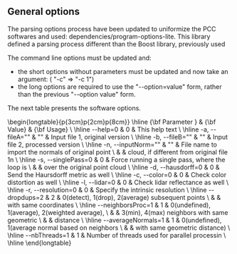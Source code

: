 General options
---------------

The parsing options process have been updated to uniformize the PCC softwares and used: dependencies/program-options-lite. 
This library defined a parsing process different than the Boost library, previously used 

The command line options must be updated and:

  * the short options without parameters must be updated and now take an argument: ( "-c" => "-c 1")
  * the long options are required to use the "--option=value" form, rather than the previous "--option value" form.


The next table presents the software options.
 

\begin{longtable}{p{3cm}p{2cm}p{8cm}}
\hline
{\bf Parameter }  & {\bf Value} & {\bf Usage} \\ \hline
        --help=0           & 0   & This help text                                       \\ \hline
  -a,   --fileA=""         & ""  & Input file 1, original version                       \\ \hline
  -b,   --fileB=""         & ""  & Input file 2, processed version                      \\ \hline
  -n,   --inputNorm=""     & ""  & File name to import the normals of original point    \\ 
                           &     & cloud, if different from original file 1n            \\ \hline
  -s,   --singlePass=0     & 0   & Force running a single pass, where the loop is       \\ 
                           &     & over the original point cloud                        \\ \hline
  -d,   --hausdorff=0      & 0   & Send the Haursdorff metric as well                   \\ \hline
  -c,   --color=0          & 0   & Check color distortion as well                       \\ \hline
  -l,   --lidar=0          & 0   & Check lidar reflectance as well                      \\ \hline
  -r,   --resolution=0     & 0   & Specify the intrinsic resolution                     \\ \hline
        --dropdups=2       & 2   & 0(detect), 1(drop), 2(average) subsequent points     \\ 
                           &     & with same coordinates                                \\ \hline
        --neighborsProc=1  & 1   & 0(undefined), 1(average), 2(weighted average),       \\ 
                           &     & 3(min), 4(max) neighbors with same geometric         \\ 
                           &     & distance                                             \\ \hline
        --averageNormals=1 & 1   & 0(undefined), 1(average normal based on neighbors    \\ 
                           &     & with same geometric distance)                        \\ \hline
        --nbThreads=1      & 1   & Number of threads used for parallel processin        \\ \hline
\end{longtable}

 